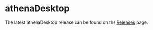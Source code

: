 # athenaDesktop
The latest athenaDesktop release can be found on the [Releases](https://github.com/athenahealth/athenaDesktop/releases) page.
